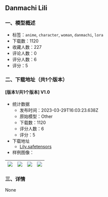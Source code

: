 ## Danmachi Lili
### 一、模型概述

- 标签：`anime`, `character`, `woman`, `danmachi`, `lora`
- 下载数：1120
- 收藏人数：227
- 评论人数：0
- 评分人数：6
- 评分：5

### 二、下载地址（共1个版本）

#### [版本1/共1个版本] V1.0

- 统计数据
  - 发布时间：2023-03-29T16:03:23.638Z
  - 原始模型：Other
  - 下载数：1120
  - 评分人数：6
  - 评分：5
- 下载地址
  - [Lily.safetensors](https://civitai.com/api/download/models/31388)
- 样例图像：

| <img src="https://image.civitai.com/xG1nkqKTMzGDvpLrqFT7WA/340e28fb-40ee-49fd-3991-3dfe561c3e00/width=450/356965.jpeg" /> | <img src="https://image.civitai.com/xG1nkqKTMzGDvpLrqFT7WA/c85b345c-b8ee-48ec-a9ff-cfe7ae311400/width=450/356974.jpeg" /> | <img src="https://image.civitai.com/xG1nkqKTMzGDvpLrqFT7WA/68ed63f0-259f-4c1b-3238-afee992c2700/width=450/356973.jpeg" /> | <img src="https://image.civitai.com/xG1nkqKTMzGDvpLrqFT7WA/fc95aeef-8c6f-44fc-4479-a9108000dd00/width=450/356972.jpeg" /> |
| ---- | ---- | ---- | ---- |


### 三、详情
None